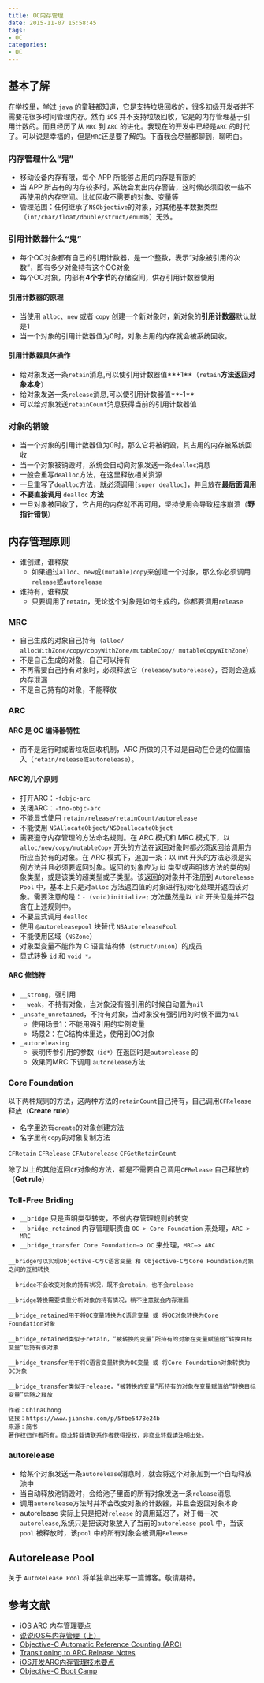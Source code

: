 ```yaml
---
title: OC内存管理
date: 2015-11-07 15:58:45
tags:
- OC
categories:
- OC
---
```

## 基本了解


在学校里，学过  `java` 的童鞋都知道，它是支持垃圾回收的，很多初级开发者并不需要花很多时间管理内存。然而 `iOS` 并不支持垃圾回收，它是的内存管理基于引用计数的。而且经历了从  `MRC`  到  `ARC` 的进化。我现在的开发中已经是`ARC` 的时代了。可以说是幸福的，但是`MRC`还是要了解的。下面我会尽量都聊到，聊明白。

<!--more-->




### 内存管理什么“鬼”

- 移动设备内存有限，每个 APP 所能够占用的内存是有限的
- 当 APP 所占有的内存较多时，系统会发出内存警告，这时候必须回收一些不再使用的内存空间。比如回收不需要的对象、变量等
- 管理范围：任何继承了`NSObjective`的对象，对其他基本数据类型（`int/char/float/double/struct/enum等`）无效。



### 引用计数器什么“鬼”

- 每个OC对象都有自己的引用计数器，是一个整数，表示“对象被引用的次数”，即有多少对象持有这个OC对象
- 每个OC对象，内部有**4个字节**的存储空间，供存引用计数器使用


#### 引用计数器的原理

- 当使用 `alloc`、`new` 或者 `copy` 创建一个新对象时，新对象的**引用计数器**默认就是1
- 当一个对象的引用计数器值为0时，对象占用的内存就会被系统回收。


#### 引用计数器具体操作

- 给对象发送一条`retain`消息,可以使引用计数器值**+1**（`retain`**方法返回对象本身**）
- 给对象发送一条`release`消息,可以使引用计数器值**-1**
- 可以给对象发送`retainCount`消息获得当前的引用计数器值


### 对象的销毁

- 当一个对象的引用计数器值为0时，那么它将被销毁，其占用的内存被系统回收
- 当一个对象被销毁时，系统会自动向对象发送一条`dealloc`消息
- 一般会重写`dealloc`方法，在这里释放相关资源
- 一旦重写了`dealloc`方法，就必须调用`[super dealloc]`，并且放在**最后面调用**
- **不要直接调用** `dealloc` **方法**
- 一旦对象被回收了，它占用的内存就不再可用，坚持使用会导致程序崩溃（**野指针错误**）


## 内存管理原则

- 谁创建，谁释放
  - 如果通过`alloc`、`new`或`(mutable)copy`来创建一个对象，那么你必须调用`release`或`autorelease`
- 谁持有，谁释放
  - 只要调用了`retain`，无论这个对象是如何生成的，你都要调用`release`


### MRC

- 自己生成的对象自己持有（`alloc/ allocWithZone/copy/copyWithZone/mutableCopy/ mutableCopyWIthZone`）
- 不是自己生成的对象，自己可以持有
- 不再需要自己持有对象时，必须释放它（`release/autorelease`），否则会造成内存泄漏
- 不是自己持有的对象，不能释放


### ARC

#### ARC 是 OC 编译器特性

- 而不是运行时或者垃圾回收机制，ARC 所做的只不过是自动在合适的位置插入（`retain/release或autorelease`）。


#### ARC的几个原则

- 打开ARC：`-fobjc-arc`
- 关闭ARC：`-fno-objc-arc`
- 不能显式使用 `retain/release/retainCount/autorelease`
- 不能使用 `NSAllocateObject/NSDeallocateObject`
- 需要遵守内存管理的方法命名规则。在 ARC 模式和 MRC 模式下，以` alloc/new/copy/mutableCopy` 开头的方法在返回对象时都必须返回给调用方所应当持有的对象。在 ARC 模式下，追加一条：以 init 开头的方法必须是实例方法并且必须要返回对象。返回的对象应为 id 类型或声明该方法的类的对象类型，或是该类的超类型或子类型。该返回的对象并不注册到 `Autorelease Pool` 中，基本上只是对`alloc` 方法返回值的对象进行初始化处理并返回该对象。需要注意的是：`- (void)initialize;` 方法虽然是以 init 开头但是并不包含在上述规则中。
- 不要显式调用 `dealloc`
- 使用 `@autoreleasepool` 块替代 `NSAutoreleasePool`
- 不能使用区域（`NSZone`）
- 对象型变量不能作为 C 语言结构体（`struct/union`）的成员
- 显式转换 `id` 和 `void *`。


#### ARC 修饰符

- `__strong`，强引用
- `__weak`，不持有对象，当对象没有强引用的时候自动置为`nil`
- `_unsafe_unretained`，不持有对象，当对象没有强引用的时候不置为`nil`
  - 使用场景1：不能用强引用的实例变量
  - 场景2：在C结构体里边，使用到OC对象
- `_autoreleasing`
  - 表明传参引用的参数`（id*）`在返回时是`autorelease` 的
  - 效果同MRC 下调用 `autorelease`方法


### Core Foundation

以下两种规则的方法，这两种方法的`retainCount`自己持有，自己调用`CFRelease`释放（**Create rule**）

- 名字里边有`create`的对象创建方法
- 名字里有`copy`的对象复制方法

`CFRetain`
`CFRelease`
`CFAutorelease`
`CFGetRetainCount`

除了以上的其他返回`CF`对象的方法，都是不需要自己调用`CFRelease` 自己释放的（**Get rule**）



### Toll-Free Briding

- `__bridge` 只是声明类型转变，不做内存管理规则的转变
- `__bridge_retained` 内存管理职责由 `OC—> Core Foundation` 来处理，`ARC—> MRC`
- `__bridge_transfer Core Foundation—> OC` 来处理，`MRC—> ARC`

```
__bridge可以实现Objective-C与C语言变量 和 Objective-C与Core Foundation对象之间的互相转换

__bridge不会改变对象的持有状况，既不会retain，也不会release

__bridge转换需要慎重分析对象的持有情况，稍不注意就会内存泄漏

__bridge_retained用于将OC变量转换为C语言变量 或 将OC对象转换为Core Foundation对象

__bridge_retained类似于retain，“被转换的变量”所持有的对象在变量赋值给“转换目标变量”后持有该对象

__bridge_transfer用于将C语言变量转换为OC变量 或 将Core Foundation对象转换为OC对象

__bridge_transfer类似于release，“被转换的变量”所持有的对象在变量赋值给“转换目标变量”后随之释放

作者：ChinaChong
链接：https://www.jianshu.com/p/5fbe5478e24b
来源：简书
著作权归作者所有。商业转载请联系作者获得授权，非商业转载请注明出处。

```


### autorelease

- 给某个对象发送一条`autorelease`消息时，就会将这个对象加到一个自动释放池中
- 当自动释放池销毁时，会给池子里面的所有对象发送一条`release`消息
- 调用`autorelease`方法时并不会改变对象的计数器，并且会返回对象本身
- autorelease 实际上只是把对`release` 的调用延迟了，对于每一次`autorelease`,系统只是把该对象放入了当前的`autorelease pool` 中，当该`pool` 被释放时，该`pool` 中的所有对象会被调用`Release`



## Autorelease Pool

关于 `AutoRelease Pool` 将单独拿出来写一篇博客。敬请期待。




## 参考文献

- [iOS ARC 内存管理要点](https://blog.csdn.net/tyforfreedom/article/details/49384367)
- [说说iOS与内存管理（上）](http://www.cocoachina.com/ios/20150625/12234.html)
- [Objective-C Automatic Reference Counting (ARC)](http://clang.llvm.org/docs/AutomaticReferenceCounting.html)
- [Transitioning to ARC Release Notes](https://developer.apple.com/library/ios/releasenotes/ObjectiveC/RN-TransitioningToARC/Introduction/Introduction.html)
- [iOS开发ARC内存管理技术要点](http://www.cnblogs.com/flyFreeZn/p/4264220.html)
- [Objective-C Boot Camp](http://www.informit.com/articles/article.aspx?p=1765122&seqNum=7)
